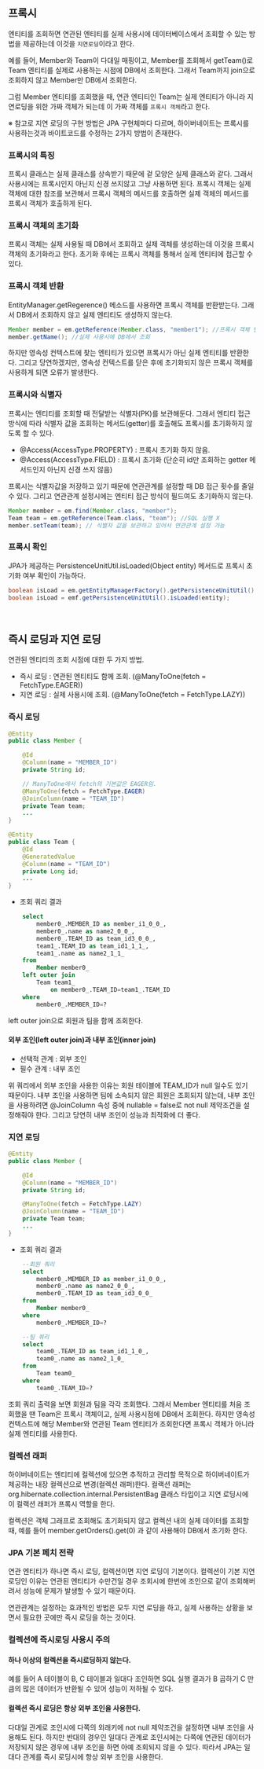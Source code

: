 ## 프록시

엔티티를 조회하면 연관된 엔티티를 실제 사용시에 데이터베이스에서 조회할 수 있는 방법을 제공하는데 이것을 `지연로딩`이라고 한다. 

예를 들어, Member와 Team이 다대일 매핑이고, Member를 조회해서 getTeam()로 Team 엔티티를 실제로 사용하는 시점에 DB에서 조회한다. 
그래서 Team까지 join으로 조회하지 않고 Member만 DB에서 조회한다.

그럼 Member 엔티티를 조회했을 때, 연관 엔티티인 Team는 실제 엔티티가 아니라 지연로딩을 위한 가짜 객체가 되는데
이 가짜 객체를 `프록시 객체`라고 한다.

※ 참고로 지연 로딩의 구현 방법은 JPA 구현체마다 다르며, 하이버네이트는 프록시를 사용하는것과 바이트코드를 수정하는 2가지 방법이 존재한다.

### 프록시의 특징

프록시 클래스는 실제 클래스를 상속받기 때문에 겉 모양은 실제 클래스와 같다. 그래서 사용시에는 프록시인지 아닌지 신경
쓰지않고 그냥 사용하면 된다. 프록시 객체는 실제 객체에 대한 참조를 보관해서 프록시 객체의 메서드를 호출하면 실제 객체의 메서드를
프록시 객체가 호출하게 된다.

### 프록시 객체의 초기화

프록시 객체는 실제 사용될 때 DB에서 조회하고 실제 객체를 생성하는데 이것을 프록시 객체의 초기화라고 한다.
초기화 후에는 프록시 객체를 통해서 실제 엔티티에 접근할 수 있다.

### 프록시 객체 반환

EntityManager.getRegerence() 메소드를 사용하면 프록시 객체를 반환받는다. 그래서 DB에서 조회하지 않고 실제 엔티티도 생성하지 않는다.

```java
Member member = em.getReference(Member.class, "member1"); //프록시 객체 반환
member.getName(); //실제 사용시에 DB에서 조회
```

하지만 영속성 컨텍스트에 찾는 엔티티가 있으면 프록시가 아닌 실제 엔티티를 반환한다.
그리고 당연하겠지만, 영속성 컨텍스트를 닫은 후에 초기화되지 않은 프록시 객체를 사용하게 되면 오류가 발생한다.

### 프록시와 식별자

프록시는 엔티티를 조회할 때 전달받는 식별자(PK)를 보관해둔다. 그래서 엔티티 접근 방식에 따라 
식별자 값을 조회하는 메서드(getter)를 호출해도 프록시를 초기화하지 않도록 할 수 있다. 

* @Access(AccessType.PROPERTY) : 프록시 초기화 하지 않음.
* @Access(AccessType.FIELD) : 프록시 초기화 (단순히 id만 조회하는 getter 메서드인지 아닌지 신경 쓰지 않음)

프록시는 식별자값을 저장하고 있기 때문에 연관관계를 설정할 때 DB 접근 횟수를 줄일 수 있다.
그리고 연관관계 설정시에는 엔티티 접근 방식이 필드여도 초기화하지 않는다.

```java
Member member = em.find(Member.class, "member");
Team team = em.getReference(Team.class, "team"); //SQL 실행 X
member.setTeam(team); // 식별자 값을 보관하고 있어서 연관관계 설정 가능
```

### 프록시 확인

JPA가 제공하는 PersistenceUnitUtil.isLoaded(Object entity) 메서드로 프록시 초기화 여부 확인이 가능하다.
```java
boolean isLoad = em.getEntityManagerFactory().getPersistenceUnitUtil().isLoaded(entity);
boolean isLoad = emf.getPersistenceUnitUtil().isLoaded(entity);
```

<br/>

## 즉시 로딩과 지연 로딩

연관된 엔티티의 조회 시점에 대한 두 가지 방법.

* 즉시 로딩 : 연관된 엔티티도 함께 조회. (@ManyToOne(fetch = FetchType.EAGER))
* 지연 로딩 : 실제 사용시에 조회. (@ManyToOne(fetch = FetchType.LAZY))

### 즉시 로딩

```java
@Entity
public class Member {

    @Id
    @Column(name = "MEMBER_ID")
    private String id;

    // ManyToOne에서 fetch의 기본값은 EAGER임.
    @ManyToOne(fetch = FetchType.EAGER)
    @JoinColumn(name = "TEAM_ID")
    private Team team;
    ...
}

@Entity
public class Team {
    @Id
    @GeneratedValue
    @Column(name = "TEAM_ID")
    private Long id;
    ...
}
```
* 조회 쿼리 결과

```SQL
    select
        member0_.MEMBER_ID as member_i1_0_0_,
        member0_.name as name2_0_0_,
        member0_.TEAM_ID as team_id3_0_0_,
        team1_.TEAM_ID as team_id1_1_1_,
        team1_.name as name2_1_1_ 
    from
        Member member0_ 
    left outer join
        Team team1_ 
            on member0_.TEAM_ID=team1_.TEAM_ID 
    where
        member0_.MEMBER_ID=?
```

left outer join으로 회원과 팀을 함께 조회한다. 

#### 외부 조인(left outer join)과 내부 조인(inner join)

* 선택적 관계 : 외부 조인
* 필수 관계 : 내부 조인

위 쿼리에서 외부 조인을 사용한 이유는 회원 테이블에 TEAM_ID가 null 일수도 있기 때문이다. 내부 조인을 사용하면 팀에 소속되지 않은 회원은 조회되지 않는데, 내부 조인을
사용하려면 @JoinColumn 속성 중에 nullable = false로 not null 제약조건을 설정해줘야 한다. 그리고 당연히 내부 조인이 성능과 최적화에 더 좋다.

### 지연 로딩

```java
@Entity
public class Member {

    @Id
    @Column(name = "MEMBER_ID")
    private String id;

    @ManyToOne(fetch = FetchType.LAZY)
    @JoinColumn(name = "TEAM_ID")
    private Team team;
    ...
}
```
* 조회 쿼리 결과

```sql
    --회원 쿼리
    select
        member0_.MEMBER_ID as member_i1_0_0_,
        member0_.name as name2_0_0_,
        member0_.TEAM_ID as team_id3_0_0_ 
    from
        Member member0_ 
    where
        member0_.MEMBER_ID=?

    --팀 쿼리
    select
        team0_.TEAM_ID as team_id1_1_0_,
        team0_.name as name2_1_0_ 
    from
        Team team0_ 
    where
        team0_.TEAM_ID=?
```

조회 쿼리 출력을 보면 회원과 팀을 각각 조회했다. 그래서 Member 엔티티를 처음 조회했을 땐 Team은 프록시 객체이고,
실제 사용시점에 DB에서 조회한다. 하지만 영속성 컨텍스트에 해당 Member와 연관된 Team 엔티티가 조회한다면 프록시 객체가
아니라 실제 엔티티를 사용한다.

### 컬렉션 래퍼

하이버네이트는 엔티티에 컬렉션에 있으면 추적하고 관리할 목적으로 하이버네이트가 제공하는 내장 컬렉션으로 변경(컬렉션 래퍼)한다.
컬랙션 래퍼는 org.hibernate.collection.internal.PersistentBag 클래스 타입이고 지연 로딩시에 이 컬랙션 래퍼가 프록시 역할을 한다.

컬렉션은 객체 그래프로 조회해도 초기화되지 않고 컬렉션 내의 실제 데이터를 조회할 때, 예를 들어 member.getOrders().get(0) 과 같이
사용해야 DB에서 초기화 한다.

### JPA 기본 페치 전략

연관 엔티티가 하나면 즉시 로딩, 컬렉션이면 지연 로딩이 기본이다.
컬렉션이 기본 지연로딩인 이유는 연관된 엔티티가 수만건일 경우 조회시에 한번에 조인으로 같이 조회해버려서 성능에
문제가 발생할 수 있기 때문이다.

연관관계는 설정하는 효과적인 방법은 모두 지연 로딩을 하고, 실제 사용하는 상황을 보면서 필요한 곳에만 즉시 로딩을 
하는 것이다.

### 컬렉션에 즉시로딩 사용시 주의

#### 하나 이상의 컬렉션을 즉시로딩하지 않는다.

예를 들어 A 테이블이 B, C 테이블과 일대다 조인하면 SQL 실행 결과가 B 곱하기 C 만큼의 많은 데이터가 반환될 수 있어
성능이 저하될 수 있다.

#### 컬렉션 즉시 로딩은 항상 외부 조인을 사용한다.

다대일 관계로 조인시에 다쪽의 외래키에 not null 제약조건을 설정하면 내부 조인을 사용해도 된다. 하지만 반대의 경우인
일대다 관계로 조인시에는 다쪽에 연관된 데이터가 저장되지 않은 경우에 내부 조인을 하면 아예 조회되지 않을 수 있다. 따라서 JPA는 
일대다 관계를 즉시 로딩시에 항상 외부 조인을 사용한다.